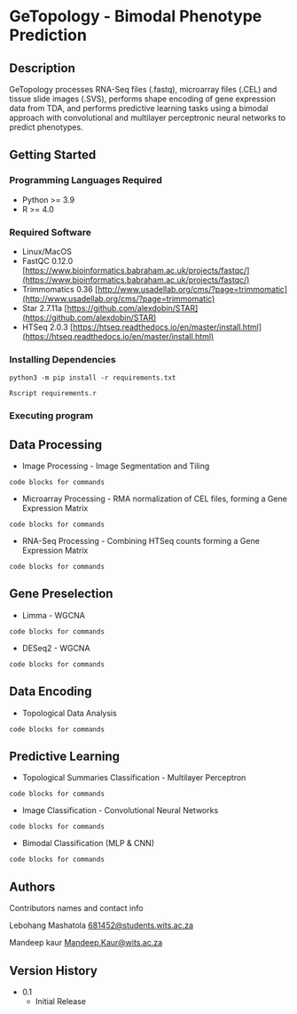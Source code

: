 # GeTopology - Bimodal Phenotype Prediction

## Description

GeTopology processes RNA-Seq files (.fastq), microarray files (.CEL) and tissue slide images (.SVS), performs shape encoding of gene expression data from TDA, and performs predictive learning tasks using a bimodal approach with convolutional and multilayer perceptronic neural networks to predict phenotypes. 

## Getting Started

### Programming Languages Required

* Python >= 3.9 
* R >= 4.0

### Required Software

* Linux/MacOS
* FastQC 0.12.0 [https://www.bioinformatics.babraham.ac.uk/projects/fastqc/](https://www.bioinformatics.babraham.ac.uk/projects/fastqc/)
* Trimmomatics 0.36 [http://www.usadellab.org/cms/?page=trimmomatic](http://www.usadellab.org/cms/?page=trimmomatic)
* Star 2.7.11a [https://github.com/alexdobin/STAR](https://github.com/alexdobin/STAR)
* HTSeq 2.0.3 [https://htseq.readthedocs.io/en/master/install.html](https://htseq.readthedocs.io/en/master/install.html)

### Installing Dependencies


```
python3 -m pip install -r requirements.txt
```

```
Rscript requirements.r
```

### Executing program
## Data Processing
* Image Processing - Image Segmentation and Tiling
```
code blocks for commands
```
* Microarray Processing - RMA normalization of CEL files, forming a Gene Expression Matrix
```
code blocks for commands
```

* RNA-Seq Processing - Combining HTSeq counts forming a Gene Expression Matrix
```
code blocks for commands
```
## Gene Preselection

* Limma - WGCNA
```
code blocks for commands
```
* DESeq2 - WGCNA 
```
code blocks for commands
```

## Data Encoding

* Topological Data Analysis 
```
code blocks for commands
```

## Predictive Learning 

* Topological Summaries Classification - Multilayer Perceptron
```
code blocks for commands
```

* Image Classification - Convolutional Neural Networks
```
code blocks for commands
```

* Bimodal Classification (MLP & CNN)
```
code blocks for commands
```

## Authors

Contributors names and contact info

Lebohang Mashatola  [681452@students.wits.ac.za](681452@students.wits.ac.za)

Mandeep kaur [Mandeep.Kaur@wits.ac.za](Mandeep.Kaur@wits.ac.za)

## Version History

* 0.1
    * Initial Release


